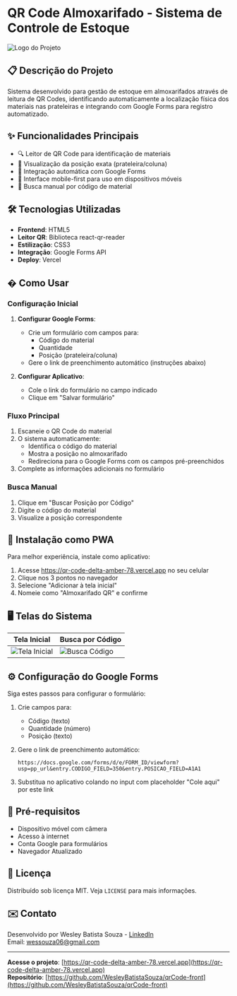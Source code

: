 # QR Code Almoxarifado - Sistema de Controle de Estoque

![Logo do Projeto](https://github.com/user-attachments/assets/8a2313cc-ed52-4039-9754-fcd628c8e3b4)


## 📋 Descrição do Projeto

Sistema desenvolvido para gestão de estoque em almoxarifados através de leitura de QR Codes, identificando automaticamente a localização física dos materiais nas prateleiras e integrando com Google Forms para registro automatizado.

## ✨ Funcionalidades Principais

- 🔍 Leitor de QR Code para identificação de materiais
- 📍 Visualização da posição exata (prateleira/coluna)
- 🔗 Integração automática com Google Forms
- 📱 Interface mobile-first para uso em dispositivos móveis
- 🔎 Busca manual por código de material

## 🛠️ Tecnologias Utilizadas

- **Frontend**: HTML5
- **Leitor QR**: Biblioteca react-qr-reader
- **Estilização**: CSS3
- **Integração**: Google Forms API
- **Deploy**: Vercel

## � Como Usar

### Configuração Inicial

1. **Configurar Google Forms**:
   - Crie um formulário com campos para:
     - Código do material
     - Quantidade
     - Posição (prateleira/coluna)
   - Gere o link de preenchimento automático (instruções abaixo)

2. **Configurar Aplicativo**:
   - Cole o link do formulário no campo indicado
   - Clique em "Salvar formulário"

### Fluxo Principal

1. Escaneie o QR Code do material
2. O sistema automaticamente:
   - Identifica o código do material
   - Mostra a posição no almoxarifado
   - Redireciona para o Google Forms com os campos pré-preenchidos
3. Complete as informações adicionais no formulário

### Busca Manual

1. Clique em "Buscar Posição por Código"
2. Digite o código do material
3. Visualize a posição correspondente

## 📲 Instalação como PWA

Para melhor experiência, instale como aplicativo:

1. Acesse https://qr-code-delta-amber-78.vercel.app no seu celular
2. Clique nos 3 pontos no navegador
3. Selecione "Adicionar à tela inicial"
4. Nomeie como "Almoxarifado QR" e confirme

## 🖥️ Telas do Sistema

| Tela Inicial | Busca por Código |
|--------------|------------------|
| ![Tela Inicial](https://github.com/user-attachments/assets/6a84a94b-aec4-4045-b056-9b86b47cd515) | ![Busca Código](https://github.com/user-attachments/assets/8170da23-7c74-4c4d-8f05-b4e061cecac0)

## ⚙️ Configuração do Google Forms

Siga estes passos para configurar o formulário:

1. Crie campos para:
   - Código (texto)
   - Quantidade (número)
   - Posição (texto)

2. Gere o link de preenchimento automático:
   ```
   https://docs.google.com/forms/d/e/FORM_ID/viewform?usp=pp_url&entry.CODIGO_FIELD=350&entry.POSICAO_FIELD=A1A1
   ```

3. Substitua no aplicativo colando no input com placeholder "Cole aqui" por este link

## 📌 Pré-requisitos

- Dispositivo móvel com câmera
- Acesso à internet
- Conta Google para formulários
- Navegador Atualizado

## 📄 Licença

Distribuído sob licença MIT. Veja `LICENSE` para mais informações.

## ✉️ Contato

Desenvolvido por Wesley Batista Souza - [LinkedIn](https://www.linkedin.com/in/wesley-batista-souza/)  
Email: wessouza06@gmail.com

---

**Acesse o projeto**: [https://qr-code-delta-amber-78.vercel.app](https://qr-code-delta-amber-78.vercel.app)  
**Repositório**: [https://github.com/WesleyBatistaSouza/qrCode-front](https://github.com/WesleyBatistaSouza/qrCode-front)
